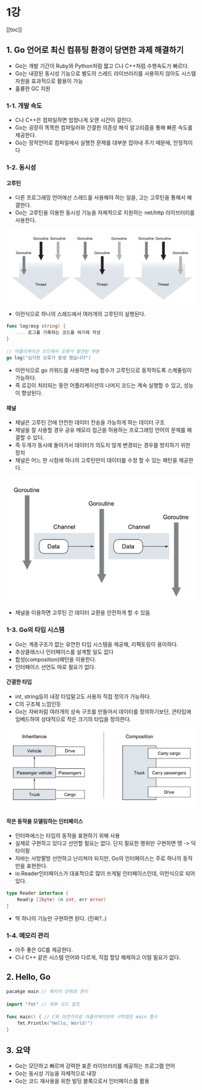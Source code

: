 # 1강

[[toc]]

## 1. Go 언어로 최신 컴퓨팅 환경이 당면한 과제 해결하기
- Go는 개발 기간이 Ruby와 Python처럼 짧고 C나 C++처럼 수행속도가 빠르다.
- Go는 내장된 동시성 기능으로 별도의 스레드 라이브러리를 사용하지 않아도 시스템 자원을 효과적으로 활용이 가능
- 훌륭한 GC 지원

### 1-1. 개발 속도 
- C나 C++은 컴파일하면 엄청나게 오랜 시간이 걸린다.
- Go는 굉장히 똑똑한 컴파일러와 간결한 의존성 해석 알고리즘을 통해 빠른 속도를 제공한다.
- Go는 정적언어로 컴파일에서 실행전 문제를 대부분 잡아내 주기 때문에, 안정적이다

### 1-2. 동시성
#### 고루틴
- 다른 프로그래밍 언어에선 스레드를 사용해야 하는 일을, 고는 고루틴을 통해서 해결한다.
- Go는 고루틴을 이용한 동시성 기능을 자체적으로 지원하는 net/http 라이브러리를 사용한다.

![고루틴](../../images/book/gia1_1.png)

- 이런식으로 하나의 스레드에서 여러개의 고루틴이 실행된다.

```go
func log(msg string) {
    ... 로그를 기록하는 코드를 여기에 작성
}

// 어플리케이션 코드에서 오류가 발견된 부분
go log("심각한 오류가 발생 했습니다")
```

- 이런식으로 go 키워드를 사용하면 log 함수가 고루틴으로 동작하도록 스케줄링이 가능하다.
- 즉 로깅이 처리되는 동안 어플리케이션의 나머지 코드는 계속 실행할 수 있고, 성능이 향상된다.

#### 채널
- 채널은 고루틴 간에 안전한 데이터 전송을 가능하게 하는 데이터 구조
- 채널을 잘 사용할 경우 공유 메모리 접근을 허용하는 프로그래밍 언어의 문제를 해결할 수 있다.
- 즉 두개가 동시에 돌아가서 데이터가 의도치 않게 변경되는 경우를 방지하기 위한 장치
- 채널은 어느 한 시점에 하나의 고루틴만이 데이터를 수정 할 수 있는 패턴을 제공한다.

![채널](../../images/book/gia1_2.png)

- 채널을 이용하면 고루틴 간 데이터 교환을 안전하게 할 수 있음

### 1-3. Go의 타입 시스템
- Go는 계층구조가 없는 유연한 타입 시스템을 제공해, 리팩토링이 용이하다.
- 추상클래스나 인터페이스를 설계할 일도 없다
- 합성(composition)패턴을 이용한다.
- 인터페이스 선언도 따로 필요가 없다.

#### 간결한 타입
- int, string등의 내장 타입말고도 사용자 직접 정의가 가능하다.
- C의 구조체 느낌인듯
- Go는 자바처럼 여러개의 상속 구조를 만들어서 데이터를 정의하기보단, 큰타입에 임베드하여 상대적으로 작은 크기의 타입을 정의한다.

![상속과합성](../../images/book/gia1_3.png)

#### 작은 동작을 모델링하는 인터페이스
- 인터파에스는 타입의 동작을 표현하기 위해 사용
- 실제로 구현하고 있다고 선언할 필요는 없다. 단지 필요한 행위만 구현하면 땡 -> 덕 타이핑
- 자바는 사방팔방 선언하고 난리쳐야 되지만, Go의 인터페이스는 주로 하나의 동작만을 표현한다.
- io.Reader인터페이스가 대표적으로 많이 쓰게될 인터페이스인데, 이런식으로 되어있다.

```go
type Reader interface {
    Read(p []byte) (n int, err error)
}
```

- 딱 하나의 기능만 구현하면 된다. (진짜?..)

### 1-4. 메모리 관리
- 아주 좋은 GC를 제공한다.
- C나 C++ 같은 시스템 언어와 다르게, 직접 할당 해제하고 이럴 필요가 없다.

## 2. Hello, Go

```go
pacakge main // 패키지 단위로 관리

import "fmt" // 외부 코드 참조

func main() { // C와 마찬가지로 어플리케이션의 시작점은 main 함수
    fmt.Println("Hello, World!") 
}
```

## 3. 요약
- Go는 모던하고 빠르며 강력한 표준 라이브러리를 제공하는 프로그램 언어
- Go는 동시성 기능을 자체적으로 내장
- Go는 코드 재사용을 위한 빌딩 블록으로서 인터페이스를 활용